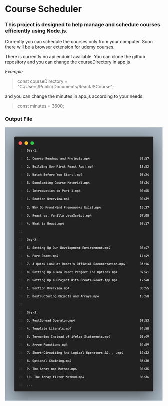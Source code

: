 # Course Scheduler

### This project is designed to help manage and schedule courses efficiently using Node.js.

Currently you can schedule the courses only from your computer. Soon there will be a browser extension for udemy courses.

There is currently no api endoint available. You can clone the github repository and you can change the courseDirectory in app.js

_Example_

> const courseDirectory = "C:/Users/Public/Documents/ReactJSCourse";

and you can change the minutes in app.js according to your needs.

> const minutes = 3600;

### Output File

![>](./images/code.png)
